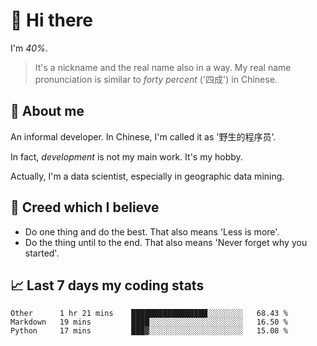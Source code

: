 # 👋 Hi there

I'm *40%*.

> It's a nickname and the real name also in a way.
> My real name pronunciation is similar to *forty percent* ('四成') in Chinese.

## :speech_balloon: About me

An informal developer. In Chinese, I'm called it as '野生的程序员'.

In fact, _development_ is not my main work. It's my hobby.

Actually, I'm a data scientist, especially in geographic data mining.

## :see_no_evil: Creed which I believe

- Do one thing and do the best. That also means 'Less is more'.
- Do the thing until to the end. That also means 'Never forget why you started'.

## :chart_with_upwards_trend: Last 7 days my coding stats

<!--START_SECTION:waka-->

```text
Other      1 hr 21 mins    █████████████████░░░░░░░░   68.43 %
Markdown   19 mins         ████░░░░░░░░░░░░░░░░░░░░░   16.50 %
Python     17 mins         ███▓░░░░░░░░░░░░░░░░░░░░░   15.08 %
```

<!--END_SECTION:waka-->
